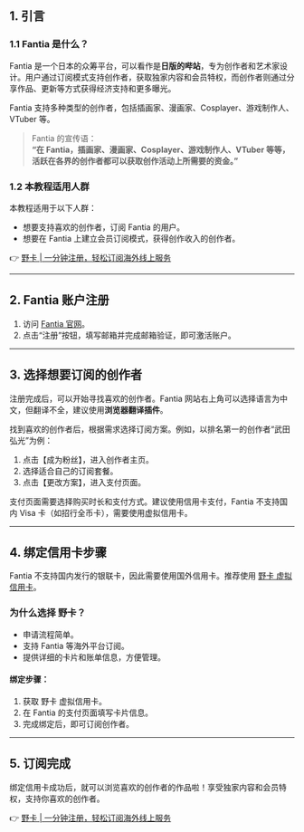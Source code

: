## 1. 引言

### 1.1 Fantia 是什么？

Fantia 是一个日本的众筹平台，可以看作是**日版的哔站**，专为创作者和艺术家设计。用户通过订阅模式支持创作者，获取独家内容和会员特权，而创作者则通过分享作品、更新等方式获得经济支持和更多曝光。

Fantia 支持多种类型的创作者，包括插画家、漫画家、Cosplayer、游戏制作人、VTuber 等。

> Fantia 的宣传语：  
> **“在 Fantia，插画家、漫画家、Cosplayer、游戏制作人、VTuber 等等，活跃在各界的创作者都可以获取创作活动上所需要的资金。”**

### 1.2 本教程适用人群

本教程适用于以下人群：
- 想要支持喜欢的创作者，订阅 Fantia 的用户。
- 想要在 Fantia 上建立会员订阅模式，获得创作收入的创作者。

👉 [野卡 | 一分钟注册，轻松订阅海外线上服务](https://bit.ly/bewildcard)

---

## 2. Fantia 账户注册

1. 访问 [Fantia 官网](https://fantia.jp/?locale=zh-cn)。
2. 点击“注册”按钮，填写邮箱并完成邮箱验证，即可激活账户。

---

## 3. 选择想要订阅的创作者

注册完成后，可以开始寻找喜欢的创作者。Fantia 网站右上角可以选择语言为中文，但翻译不全，建议使用**浏览器翻译插件**。

找到喜欢的创作者后，根据需求选择订阅方案。例如，以排名第一的创作者“武田弘光”为例：

1. 点击【成为粉丝】，进入创作者主页。
2. 选择适合自己的订阅套餐。
3. 点击【更改方案】，进入支付页面。

支付页面需要选择购买时长和支付方式。建议使用信用卡支付，Fantia 不支持国内 Visa 卡（如招行全币卡），需要使用虚拟信用卡。

---

## 4. 绑定信用卡步骤

Fantia 不支持国内发行的银联卡，因此需要使用国外信用卡。推荐使用 [野卡 虚拟信用卡](https://bit.ly/bewildcard)。

### 为什么选择 野卡？
- 申请流程简单。
- 支持 Fantia 等海外平台订阅。
- 提供详细的卡片和账单信息，方便管理。

#### 绑定步骤：
1. 获取 野卡 虚拟信用卡。
2. 在 Fantia 的支付页面填写卡片信息。
3. 完成绑定后，即可订阅创作者。

---

## 5. 订阅完成

绑定信用卡成功后，就可以浏览喜欢的创作者的作品啦！享受独家内容和会员特权，支持你喜欢的创作者。

👉 [野卡 | 一分钟注册，轻松订阅海外线上服务](https://bit.ly/bewildcard)
